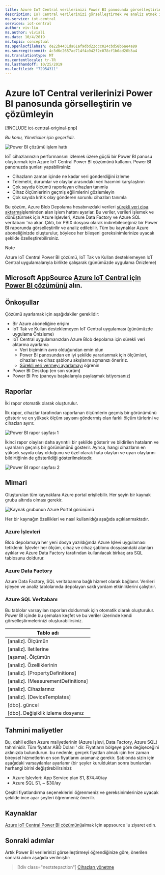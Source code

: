 ```yaml
---
title: Azure IoT Central verilerinizi Power BI panosunda görselleştirin | Microsoft Docs
description: IoT Central verilerinizi görselleştirmek ve analiz etmek için Azure IoT Central Power BI çözümünü kullanın.
ms.service: iot-central
services: iot-central
author: viv-liu
ms.author: viviali
ms.date: 10/4/2019
ms.topic: conceptual
ms.openlocfilehash: de22b4431da61af9dbd22ccc024cbd58b6ae4a89
ms.sourcegitcommit: 4c3d6c2657ae714f4a042f2c078cf1b0ad20b3a4
ms.translationtype: MT
ms.contentlocale: tr-TR
ms.lasthandoff: 10/25/2019
ms.locfileid: "72954311"
---
```

# <a name="visualize-and-analyze-your-azure-iot-central-data-in-a-power-bi-dashboard"></a>Azure IoT Central verilerinizi Power BI panosunda görselleştirin ve çözümleyin

[!INCLUDE [iot-central-original-pnp](../../../includes/iot-central-original-pnp-note.md)]

*Bu konu, Yöneticiler için geçerlidir.*

![Power BI çözümü işlem hattı](media/howto-connect-powerbi/iot-continuous-data-export.png)

IoT cihazlarınızın performansını izlemek üzere güçlü bir Power BI panosu oluşturmak için Azure IoT Central Power BI çözümünü kullanın. Power BI panonuzda şunları yapabilirsiniz:
- Cihazların zaman içinde ne kadar veri gönderdiğini izleme
- Telemetri, durumlar ve olaylar arasındaki veri hacmini karşılaştırın
- Çok sayıda ölçümü raporlayan cihazları tanımla
- Cihaz ölçümlerinin geçmiş eğilimlerini gözlemleyin
- Çok sayıda kritik olay gönderen sorunlu cihazları tanımla

Bu çözüm, Azure Blob Depolama hesabınızdaki verileri [sürekli veri dışa aktarma](howto-export-data-blob-storage.md)işleminden alan işlem hattını ayarlar. Bu veriler, verileri işlemek ve dönüştürmek için Azure Işlevleri, Azure Data Factory ve Azure SQL veritabanı 'na akar. Çıktı, bir PBIX dosyası olarak indirebileceğiniz bir Power BI raporunda görselleştirilir ve analiz edilebilir. Tüm bu kaynaklar Azure aboneliğinizde oluşturulur, böylece her bileşeni gereksinimlerinize uyacak şekilde özelleştirebilirsiniz.

> [!Note] 
> Azure IoT Central Power BI çözümü, IoT Tak ve Kullan desteklemeyen IoT Central uygulamalarıyla birlikte çalışarak (günümüzde uygulama Önizleme)

## <a name="get-the-power-bi-solution-for-azure-iot-centralhttpsakamsiotcentralpowerbisolutiontemplate-from-microsoft-appsource"></a>Microsoft AppSource [Azure IoT Central için Power BI çözümünü](https://aka.ms/iotcentralpowerbisolutiontemplate) alın.

## <a name="prerequisites"></a>Önkoşullar
Çözümü ayarlamak için aşağıdakiler gereklidir:
- Bir Azure aboneliğine erişim
- IoT Tak ve Kullan desteklemeyen IoT Central uygulaması (günümüzde uygulama Önizleme)
- IoT Central uygulamanızdan Azure Blob depolama için sürekli veri aktarma ayarlama
    - Veri biçiminin avro olduğundan emin olun
    - Power BI panosundan en iyi şekilde yararlanmak için ölçümleri, cihazları ve cihaz şablonu akışlarını açmanızı öneririz.
    - [Sürekli veri vermeyi ayarlamayı](howto-export-data-blob-storage.md) öğrenin
- Power BI Desktop (en son sürüm)
- Power BI Pro (panoyu başkalarıyla paylaşmak istiyorsanız)

## <a name="reports"></a>Raporlar

İki rapor otomatik olarak oluşturulur. 

İlk rapor, cihazlar tarafından raporlanan ölçümlerin geçmiş bir görünümünü gösterir ve en yüksek ölçüm sayısını göndermiş olan farklı ölçüm türlerini ve cihazları ayırır.

![Power BI rapor sayfası 1](media/howto-connect-powerbi/template-page1-hasdata.PNG)

İkinci rapor olayları daha ayrıntılı bir şekilde gösterir ve bildirilen hataların ve uyarıların geçmiş bir görünümünü gösterir. Ayrıca, hangi cihazların en yüksek sayıda olay olduğunu ve özel olarak hata olayları ve uyarı olaylarını bildirtiğinin de gösterildiği gösterilmektedir.

![Power BI rapor sayfası 2](media/howto-connect-powerbi/template-page2-hasdata.PNG)

## <a name="architecture"></a>Mimari
Oluşturulan tüm kaynaklara Azure portal erişilebilir. Her şeyin bir kaynak grubu altında olması gerekir.

![Kaynak grubunun Azure Portal görünümü](media/howto-connect-powerbi/azure-deployment.PNG)

Her bir kaynağın özellikleri ve nasıl kullanıldığı aşağıda açıklanmaktadır.

### <a name="azure-functions"></a>Azure İşlevleri
Blob depolamaya her yeni dosya yazıldığında Azure Işlevi uygulaması tetiklenir. İşlevler her ölçüm, cihaz ve cihaz şablonu dosyasındaki alanları ayıklar ve Azure Data Factory tarafından kullanılacak birkaç ara SQL tablosunu doldurur.

### <a name="azure-data-factory"></a>Azure Data Factory
Azure Data Factory, SQL veritabanına bağlı hizmet olarak bağlanır. Verileri işleyen ve analiz tablolarında depolayan saklı yordam etkinliklerini çalıştırır.

### <a name="azure-sql-database"></a>Azure SQL Veritabanı
Bu tablolar varsayılan raporları doldurmak için otomatik olarak oluşturulur. Power BI içinde bu şemaları keşfet ve bu veriler üzerinde kendi görselleştirmelerinizi oluşturabilirsiniz.

| Tablo adı |
|------------|
|[analiz]. Ölçümün|
|[analiz]. Iletilerine|
|[aşama]. Ölçümün|
|[analiz]. Özelliklerinin|
|[analiz]. [PropertyDefinitions]|
|[analiz]. [MeasurementDefinitions]|
|[analiz]. Cihazlarınız|
|[analiz]. [DeviceTemplates]|
|[dbo]. güncel|
|[dbo]. Değişiklik izleme dosyanız|

## <a name="estimated-costs"></a>Tahmini maliyetler

Bu, dahil edilen Azure maliyetlerinin (Azure Işlevi, Data Factory, Azure SQL) tahminidir. Tüm fiyatlar ABD Doları ' dir. Fiyatların bölgeye göre değişeceğini aklınızda bulundurun. bu nedenle, gerçek fiyatları almak için her zaman bireysel hizmetlerin en son fiyatlarını aramanız gerekir.
Şablonda sizin için aşağıdaki varsayılanlar ayarlanır (bir şeyler kurulduktan sonra bunlardan herhangi birini değiştirebilirsiniz):

- Azure Işlevleri: App Service plan S1, $74.40/ay
- Azure SQL S1, ~ $30/ay

Çeşitli fiyatlandırma seçeneklerini öğrenmeniz ve gereksinimlerinize uyacak şekilde ince ayar şeyleri öğrenmeniz önerilir.

## <a name="resources"></a>Kaynaklar

[Azure IoT Central Power BI çözümünü](https://aka.ms/iotcentralpowerbisolutiontemplate)almak Için appsource 'u ziyaret edin.

## <a name="next-steps"></a>Sonraki adımlar

Artık Power BI verilerinizi görselleştirmeyi öğrendiğinize göre, önerilen sonraki adım aşağıda verilmiştir:

> [!div class="nextstepaction"]
> [Cihazları yönetme](howto-manage-devices.md)